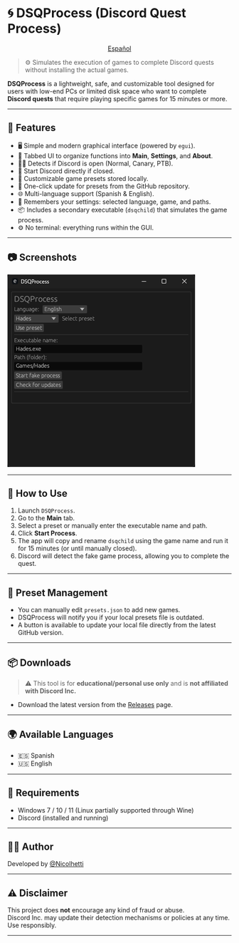 # 🌀 DSQProcess (Discord Quest Process)

<p align="center">
  <a href="/README_es.md">Español</a>
</p>

> ⚙️ Simulates the execution of games to complete Discord quests without installing the actual games.

**DSQProcess** is a lightweight, safe, and customizable tool designed for users with low-end PCs or limited disk space who want to complete **Discord quests** that require playing specific games for 15 minutes or more.

---

## 🌟 Features

- 🖥️ Simple and modern graphical interface (powered by `egui`).
- 🧭 Tabbed UI to organize functions into **Main**, **Settings**, and **About**.
- 🕵️‍♂️ Detects if Discord is open (Normal, Canary, PTB).
- 🔘 Start Discord directly if closed.
- 📁 Customizable game presets stored locally.
- 🔄 One-click update for presets from the GitHub repository.
- 🌐 Multi-language support (Spanish & English).
- 💾 Remembers your settings: selected language, game, and paths.
- 📦 Includes a secondary executable (`dsqchild`) that simulates the game process.
- ⚙️ No terminal: everything runs within the GUI.

---

## 📷 Screenshots

![Main](assets/image1.png)

---

## 🚀 How to Use

1. Launch `DSQProcess`.
2. Go to the **Main** tab.
3. Select a preset or manually enter the executable name and path.
4. Click **Start Process**.
5. The app will copy and rename `dsqchild` using the game name and run it for 15 minutes (or until manually closed).
6. Discord will detect the fake game process, allowing you to complete the quest.

---

## 🔄 Preset Management

- You can manually edit `presets.json` to add new games.
- DSQProcess will notify you if your local presets file is outdated.
- A button is available to update your local file directly from the latest GitHub version.

---

## 📦 Downloads

> ⚠️ This tool is for **educational/personal use only** and is **not affiliated with Discord Inc.**

- Download the latest version from the [Releases](https://github.com/Nicolhetti/DSQProcess/releases) page.

---

## 🌍 Available Languages

- 🇪🇸 Spanish  
- 🇺🇸 English

---

## 🔧 Requirements

- Windows 7 / 10 / 11 (Linux partially supported through Wine)
- Discord (installed and running)

---

## 👨‍💻 Author

Developed by [@Nicolhetti](https://github.com/Nicolhetti)  
<!-- *With a little help from ChatGPT & Copilot 💻✨* -->

---

## ⚠️ Disclaimer

This project does **not** encourage any kind of fraud or abuse.  
Discord Inc. may update their detection mechanisms or policies at any time. Use responsibly.

---

